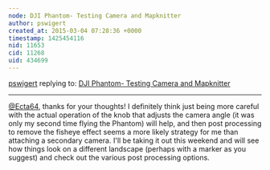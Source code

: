 ```yaml
---
node: DJI Phantom- Testing Camera and Mapknitter
author: pswigert
created_at: 2015-03-04 07:28:36 +0000
timestamp: 1425454116
nid: 11653
cid: 11268
uid: 434699
---
```




[pswigert](../profile/pswigert) replying to: [DJI Phantom- Testing Camera and Mapknitter](../notes/pswigert/03-03-2015/dji-phantom-testing-camera-and-mapknitter)

----
[@Ecta64](/profile/Ecta64), thanks for your thoughts! I definitely think just being more careful with the actual operation of the knob that adjusts the camera angle (it was only my second time flying the Phantom) will help, and then post processing to remove the fisheye effect seems a more likely strategy for me than attaching a secondary camera. I'll be taking it out this weekend and will see how things look on a different landscape (perhaps with a marker as you suggest) and check out the various post processing options.